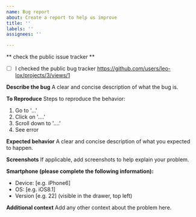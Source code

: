 ```yaml
---
name: Bug report
about: Create a report to help us improve
title: ''
labels: ''
assignees: ''

---
```


** check the public issue tracker **
- [ ] I checked the public bug tracker https://github.com/users/leo-lox/projects/3/views/1

**Describe the bug**
A clear and concise description of what the bug is.

**To Reproduce**
Steps to reproduce the behavior:
1. Go to '...'
2. Click on '....'
3. Scroll down to '....'
4. See error

**Expected behavior**
A clear and concise description of what you expected to happen.

**Screenshots**
If applicable, add screenshots to help explain your problem.



**Smartphone (please complete the following information):**
 - Device: [e.g. iPhone6]
 - OS: [e.g. iOS8.1]
 - Version [e.g. 22]  (visible in the drawer, top left)

**Additional context**
Add any other context about the problem here.
